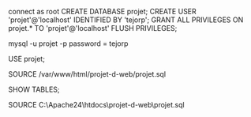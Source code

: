 connect as root
CREATE DATABASE projet;
CREATE USER 'projet'@'localhost' IDENTIFIED BY 'tejorp';
GRANT ALL PRIVILEGES ON projet.* TO 'projet'@'localhost' 
FLUSH PRIVILEGES;

mysql -u projet -p 
password = tejorp

USE projet;

SOURCE /var/www/html/projet-d-web/projet.sql

SHOW TABLES;


SOURCE C:\Apache24\htdocs\projet-d-web\projet.sql

